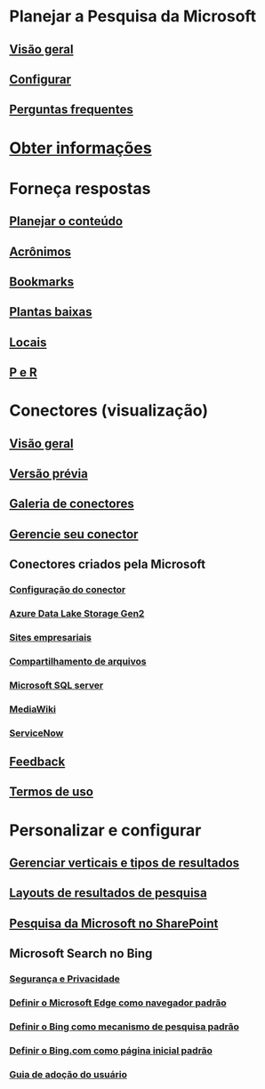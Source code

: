 # Planejar a Pesquisa da Microsoft
## [Visão geral](overview-microsoft-search.md)
## [Configurar](setup-microsoft-search.md)
## [Perguntas frequentes](faqs.md)
# [Obter informações](get-insights.md)
# Forneça respostas
## [Planejar o conteúdo](plan-your-content.md)
## [Acrônimos](manage-acronyms.md)
## [Bookmarks](manage-bookmarks.md)
## [Plantas baixas](manage-floorplans.md)
## [Locais](manage-locations.md)
## [P e R](manage-qas.md)
# Conectores (visualização)
## [Visão geral](connectors-overview.md)
## [Versão prévia](connectors-preview.md)
## [Galeria de conectores](connectors-gallery.md)
## [Gerencie seu conector](manage-connector.md)
## Conectores criados pela Microsoft
### [Configuração do conector](configure-connector.md)
### [Azure Data Lake Storage Gen2](azure-data-lake-connector.md)
### [Sites empresariais](enterprise-web-connector.md)
### [Compartilhamento de arquivos](file-share-connector.md)
### [Microsoft SQL server](MSSQL-connector.md)
### [MediaWiki](mediawiki-connector.md)
### [ServiceNow](servicenow-connector.md)
## [Feedback](connectors-feedback.md)
## [Termos de uso](terms-of-use.md)
# Personalizar e configurar
## [Gerenciar verticais e tipos de resultados](customize-search-page.md)
## [Layouts de resultados de pesquisa](customize-results-layout.md)
## [Pesquisa da Microsoft no SharePoint](get-started-search-in-sharepoint-online.md)
## Microsoft Search no Bing
### [Segurança e Privacidade](security-for-search.md)
### [Definir o Microsoft Edge como navegador padrão](set-default-browser.md)
### [Definir o Bing como mecanismo de pesquisa padrão](set-default-search-engine.md)
### [Definir o Bing.com como página inicial padrão](set-default-homepage.md)
### [Guia de adoção do usuário](user-adoption-guide.md)
